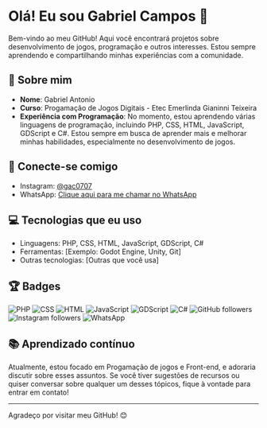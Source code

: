 # Olá! Eu sou Gabriel Campos 👋

Bem-vindo ao meu GitHub! Aqui você encontrará projetos sobre desenvolvimento de jogos, programação e outros interesses. Estou sempre aprendendo e compartilhando minhas experiências com a comunidade.

## 🚀 Sobre mim

- **Nome**: Gabriel Antonio
- **Curso**: Progamação de Jogos Digitais - Etec Emerlinda Gianinni Teixeira 
- **Experiência com Programação**: No momento, estou aprendendo várias linguagens de programação, incluindo PHP, CSS, HTML, JavaScript, GDScript e C#. Estou sempre em busca de aprender mais e melhorar minhas habilidades, especialmente no desenvolvimento de jogos.

## 📱 Conecte-se comigo

- Instagram: [@gac0707](https://www.instagram.com/gac0707/)
- WhatsApp: [Clique aqui para me chamar no WhatsApp](https://wa.me/5511916429438)

## 💻 Tecnologias que eu uso

- Linguagens: PHP, CSS, HTML, JavaScript, GDScript, C#
- Ferramentas: [Exemplo: Godot Engine, Unity, Git]
- Outras tecnologias: [Outras que você usa]

## 🏆 Badges

![PHP](https://img.shields.io/badge/Programming-PHP-blue)
![CSS](https://img.shields.io/badge/Programming-CSS-blue)
![HTML](https://img.shields.io/badge/Programming-HTML-orange)
![JavaScript](https://img.shields.io/badge/Programming-JavaScript-yellow)
![GDScript](https://img.shields.io/badge/Programming-GDScript-red)
![C#](https://img.shields.io/badge/Programming-C%23-darkgreen)
![GitHub followers](https://img.shields.io/github/followers/[SeuUsuarioGitHub]?style=social)
![Instagram followers](https://img.shields.io/badge/Instagram-%40gac0707-E4405F?style=social)
![WhatsApp](https://img.shields.io/badge/WhatsApp-%20Click%20Here-brightgreen?style=social)

## 📚 Aprendizado contínuo

Atualmente, estou focado em Progamação de jogos e Front-end, e adoraria discutir sobre esses assuntos. Se você tiver sugestões de recursos ou quiser conversar sobre qualquer um desses tópicos, fique à vontade para entrar em contato!

---

Agradeço por visitar meu GitHub! 😊

